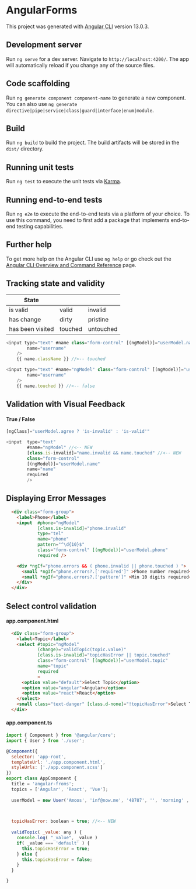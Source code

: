 # AngularForms

This project was generated with [Angular CLI](https://github.com/angular/angular-cli) version 13.0.3.

## Development server

Run `ng serve` for a dev server. Navigate to `http://localhost:4200/`. The app will automatically reload if you change any of the source files.

## Code scaffolding

Run `ng generate component component-name` to generate a new component. You can also use `ng generate directive|pipe|service|class|guard|interface|enum|module`.

## Build

Run `ng build` to build the project. The build artifacts will be stored in the `dist/` directory.

## Running unit tests

Run `ng test` to execute the unit tests via [Karma](https://karma-runner.github.io).

## Running end-to-end tests

Run `ng e2e` to execute the end-to-end tests via a platform of your choice. To use this command, you need to first add a package that implements end-to-end testing capabilities.

## Further help

To get more help on the Angular CLI use `ng help` or go check out the [Angular CLI Overview and Command Reference](https://angular.io/cli) page.












## Tracking state and validity

| State    |            |      |
|----------|------------|------|
| is valid |  valid | invalid |
| has change |  dirty | pristine |
| has been visited |  touched | untouched |


```js
<input type="text" #name class="form-control" [(ngModel)]="userModel.name"
        name="username"
    />
    {{ name.className }} //<-- touched
```

```js
<input type="text" #name="ngModel" class="form-control" [(ngModel)]="userModel.name"
        name="username"
    />
    {{ name.touched }} //<-- false
```








## Validation with Visual Feedback

#### True / False
```js
[ngClass]="userModel.agree ? 'is-invalid' : 'is-valid'"
```

```js
<input  type="text"
        #name="ngModel" //<-- NEW
        [class.is-invalid]="name.invalid && name.touched" //<-- NEW
        class="form-control"
        [(ngModel)]="userModel.name"
        name="name"
        required        
        />
```













## Displaying Error Messages

```html
  <div class="form-group">
    <label>Phone</label>
    <input  #phone="ngModel"
            [class.is-invalid]="phone.invalid"
            type="tel"
            name="phone"  
            pattern="^\d{10}$"
            class="form-control" [(ngModel)]="userModel.phone"
            required />

    <div *ngIf="phone.errors && ( phone.invalid || phone.touched ) ">
      <small *ngIf="phone.errors?.['required']" >Phone number required</small>
      <small *ngIf="phone.errors?.['pattern']" >Min 10 digits required</small>
    </div>
  </div>
```









## Select control validation

#### app.component.html
```html
  <div class="form-group">
    <label>Topic</label>
    <select #topic="ngModel"
            (change)="validTopic(topic.value)"
            [class.is-invalid]="topicHasError || topic.touched"
            class="form-control" [(ngModel)]="userModel.topic"
            name="topic"
            required
            >
      <option value="default">Select Topic</option>
      <option value="angular">Angular</option>
      <option value="react">React</option>
    </select>
    <small class="text-danger" [class.d-none]="!topicHasError">Select Topic</small>
  </div>
```


#### app.component.ts
```js
import { Component } from '@angular/core';
import { User } from './user';

@Component({
  selector: 'app-root',
  templateUrl: './app.component.html',
  styleUrls: ['./app.component.scss']
})
export class AppComponent {
  title = 'angular-froms';
  topics = ['Angular', 'React', 'Vue'];
  
  userModel = new User('Amoos', 'inf@now.me', '48787', '', 'morning' , true ) // <-- 


  
  topicHasError: boolean = true; //<-- NEW
 
  validTopic( _value: any ) {
    console.log( "_value", _value )
    if( _value === 'default' ) {
      this.topicHasError = true;
    } else {
      this.topicHasError = false;
    }
  }

}
```

